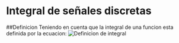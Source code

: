 # Integral de señales discretas
##Definicion
Teniendo en cuenta que la integral de una funcion esta definida por la ecuacion:
<img src="https://latex.codecogs.com/svg.latex?\Large&space;F(x)=\lim_{t\to0}\sum_{n=0}^{\infty}f_i(x)*\delta_t" title="Definicion de integral" />

